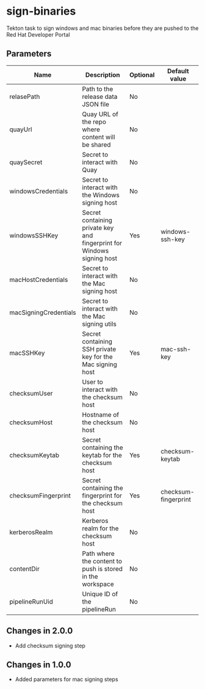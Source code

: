 # sign-binaries

Tekton task to sign windows and mac binaries before they are pushed to the Red Hat Developer Portal

## Parameters

| Name | Description | Optional | Default value |
|------|-------------|----------|---------------|
| relasePath | Path to the release data JSON file | No | |
| quayUrl | Quay URL of the repo where content will be shared | No |  |
| quaySecret | Secret to interact with Quay | No |  |
| windowsCredentials | Secret to interact with the Windows signing host | No |  |
| windowsSSHKey | Secret containing private key and fingerprint for Windows signing host | Yes | windows-ssh-key |
| macHostCredentials | Secret to interact with the Mac signing host | No |  |
| macSigningCredentials | Secret to interact with the Mac signing utils | No |  |
| macSSHKey | Secret containing SSH private key for the Mac signing host | Yes | mac-ssh-key |
| checksumUser | User to interact with the checksum host | No | |
| checksumHost | Hostname of the checksum host | No | |
| checksumKeytab | Secret containing the keytab for the checksum host | Yes | checksum-keytab |
| checksumFingerprint | Secret containing the fingerprint for the checksum host | Yes | checksum-fingerprint |
| kerberosRealm | Kerberos realm for the checksum host | No | |
| contentDir | Path where the content to push is stored in the workspace | No | |
| pipelineRunUid | Unique ID of the pipelineRun | No |  |


## Changes in 2.0.0
* Add checksum signing step

## Changes in 1.0.0
* Added parameters for mac signing steps
